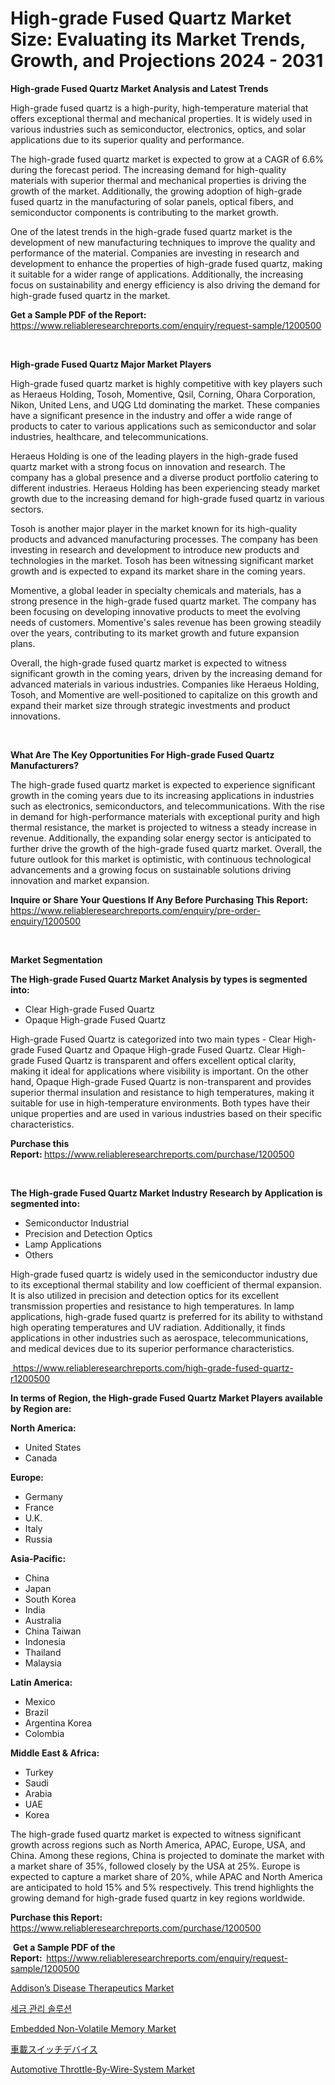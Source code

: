 <p><h1>High-grade Fused Quartz Market Size: Evaluating its Market Trends, Growth, and Projections 2024 - 2031</h1></p><p><strong>High-grade Fused Quartz Market Analysis and Latest Trends</strong></p>
<p><p>High-grade fused quartz is a high-purity, high-temperature material that offers exceptional thermal and mechanical properties. It is widely used in various industries such as semiconductor, electronics, optics, and solar applications due to its superior quality and performance.</p><p>The high-grade fused quartz market is expected to grow at a CAGR of 6.6% during the forecast period. The increasing demand for high-quality materials with superior thermal and mechanical properties is driving the growth of the market. Additionally, the growing adoption of high-grade fused quartz in the manufacturing of solar panels, optical fibers, and semiconductor components is contributing to the market growth.</p><p>One of the latest trends in the high-grade fused quartz market is the development of new manufacturing techniques to improve the quality and performance of the material. Companies are investing in research and development to enhance the properties of high-grade fused quartz, making it suitable for a wider range of applications. Additionally, the increasing focus on sustainability and energy efficiency is also driving the demand for high-grade fused quartz in the market.</p></p>
<p><strong>Get a Sample PDF of the Report:&nbsp;</strong> <a href="https://www.reliableresearchreports.com/enquiry/request-sample/1200500">https://www.reliableresearchreports.com/enquiry/request-sample/1200500</a></p>
<p>&nbsp;</p>
<p><strong>High-grade Fused Quartz Major Market Players</strong></p>
<p><p>High-grade fused quartz market is highly competitive with key players such as Heraeus Holding, Tosoh, Momentive, Qsil, Corning, Ohara Corporation, Nikon, United Lens, and UQG Ltd dominating the market. These companies have a significant presence in the industry and offer a wide range of products to cater to various applications such as semiconductor and solar industries, healthcare, and telecommunications.</p><p>Heraeus Holding is one of the leading players in the high-grade fused quartz market with a strong focus on innovation and research. The company has a global presence and a diverse product portfolio catering to different industries. Heraeus Holding has been experiencing steady market growth due to the increasing demand for high-grade fused quartz in various sectors.</p><p>Tosoh is another major player in the market known for its high-quality products and advanced manufacturing processes. The company has been investing in research and development to introduce new products and technologies in the market. Tosoh has been witnessing significant market growth and is expected to expand its market share in the coming years.</p><p>Momentive, a global leader in specialty chemicals and materials, has a strong presence in the high-grade fused quartz market. The company has been focusing on developing innovative products to meet the evolving needs of customers. Momentive's sales revenue has been growing steadily over the years, contributing to its market growth and future expansion plans.</p><p>Overall, the high-grade fused quartz market is expected to witness significant growth in the coming years, driven by the increasing demand for advanced materials in various industries. Companies like Heraeus Holding, Tosoh, and Momentive are well-positioned to capitalize on this growth and expand their market size through strategic investments and product innovations.</p></p>
<p>&nbsp;</p>
<p><strong>What Are The Key Opportunities For High-grade Fused Quartz Manufacturers?</strong></p>
<p><p>The high-grade fused quartz market is expected to experience significant growth in the coming years due to its increasing applications in industries such as electronics, semiconductors, and telecommunications. With the rise in demand for high-performance materials with exceptional purity and high thermal resistance, the market is projected to witness a steady increase in revenue. Additionally, the expanding solar energy sector is anticipated to further drive the growth of the high-grade fused quartz market. Overall, the future outlook for this market is optimistic, with continuous technological advancements and a growing focus on sustainable solutions driving innovation and market expansion.</p></p>
<p><strong>Inquire or Share Your Questions If Any Before Purchasing This Report:</strong> <a href="https://www.reliableresearchreports.com/enquiry/pre-order-enquiry/1200500">https://www.reliableresearchreports.com/enquiry/pre-order-enquiry/1200500</a></p>
<p>&nbsp;</p>
<p><strong>Market Segmentation</strong></p>
<p><strong>The High-grade Fused Quartz Market Analysis by types is segmented into:</strong></p>
<p><ul><li>Clear High-grade Fused Quartz</li><li>Opaque High-grade Fused Quartz</li></ul></p>
<p><p>High-grade Fused Quartz is categorized into two main types - Clear High-grade Fused Quartz and Opaque High-grade Fused Quartz. Clear High-grade Fused Quartz is transparent and offers excellent optical clarity, making it ideal for applications where visibility is important. On the other hand, Opaque High-grade Fused Quartz is non-transparent and provides superior thermal insulation and resistance to high temperatures, making it suitable for use in high-temperature environments. Both types have their unique properties and are used in various industries based on their specific characteristics.</p></p>
<p><strong>Purchase this Report:&nbsp;</strong><a href="https://www.reliableresearchreports.com/purchase/1200500">https://www.reliableresearchreports.com/purchase/1200500</a></p>
<p>&nbsp;</p>
<p><strong>The High-grade Fused Quartz Market Industry Research by Application is segmented into:</strong></p>
<p><ul><li>Semiconductor Industrial</li><li>Precision and Detection Optics</li><li>Lamp Applications</li><li>Others</li></ul></p>
<p><p>High-grade fused quartz is widely used in the semiconductor industry due to its exceptional thermal stability and low coefficient of thermal expansion. It is also utilized in precision and detection optics for its excellent transmission properties and resistance to high temperatures. In lamp applications, high-grade fused quartz is preferred for its ability to withstand high operating temperatures and UV radiation. Additionally, it finds applications in other industries such as aerospace, telecommunications, and medical devices due to its superior performance characteristics.</p></p>
<p><a href="https://www.reliableresearchreports.com/high-grade-fused-quartz-r1200500">&nbsp;https://www.reliableresearchreports.com/high-grade-fused-quartz-r1200500</a></p>
<p><strong>In terms of Region, the High-grade Fused Quartz Market Players available by Region are:</strong></p>
<p>
    <p> <strong> North America: </strong>
        <ul>
            <li>United States</li>
            <li>Canada</li>
        </ul>
        </p> 
    <p> <strong> Europe: </strong>
        <ul>
            <li>Germany</li>
            <li>France</li>
            <li>U.K.</li>
            <li>Italy</li>
            <li>Russia</li>
        </ul>
        </p> 
    <p> <strong> Asia-Pacific: </strong>
        <ul>
            <li>China</li>
            <li>Japan</li>
            <li>South Korea</li>
            <li>India</li>
            <li>Australia</li>
            <li>China Taiwan</li>
            <li>Indonesia</li>
            <li>Thailand</li>
            <li>Malaysia</li>
        </ul>
        </p> 
    <p> <strong> Latin America: </strong>
        <ul>
            <li>Mexico</li>
            <li>Brazil</li>
            <li>Argentina Korea</li>
            <li>Colombia</li>
        </ul>
        </p> 
    <p> <strong> Middle East & Africa: </strong>
        <ul>
            <li>Turkey</li>
            <li>Saudi</li>
            <li>Arabia</li>
            <li>UAE</li>
            <li>Korea</li>
        </ul>
    </p>
    </p>
<p><p>The high-grade fused quartz market is expected to witness significant growth across regions such as North America, APAC, Europe, USA, and China. Among these regions, China is projected to dominate the market with a market share of 35%, followed closely by the USA at 25%. Europe is expected to capture a market share of 20%, while APAC and North America are anticipated to hold 15% and 5% respectively. This trend highlights the growing demand for high-grade fused quartz in key regions worldwide.</p></p>
<p><strong>Purchase this Report: </strong><a href="https://www.reliableresearchreports.com/purchase/1200500">https://www.reliableresearchreports.com/purchase/1200500</a></p>
<p>&nbsp;<strong>Get a Sample PDF of the Report:&nbsp;&nbsp;</strong><a href="https://www.reliableresearchreports.com/enquiry/request-sample/1200500">https://www.reliableresearchreports.com/enquiry/request-sample/1200500</a></p>
<p><strong></strong></p>
<p><p><a href="https://www.linkedin.com/pulse/addisonrsquos-disease-therapeutics-market-insights-4tnfc">Addison’s Disease Therapeutics Market</a></p><p><a href="https://github.com/EthaWolf/Market-Research-Report-List-1/blob/main/366926882025.md">세금 관리 솔루션</a></p><p><a href="https://github.com/sonuprakash1/Market-Research-Report-List-2/blob/main/embedded-non-volatile-memory-market.md">Embedded Non-Volatile Memory Market</a></p><p><a href="https://github.com/ReyesKohler20231/Market-Research-Report-List-1/blob/main/335646489394.md">車載スイッチデバイス</a></p><p><a href="https://www.linkedin.com/pulse/automotive-throttle-by-wire-system-market-share-evolution-a0ddc">Automotive Throttle-By-Wire-System Market</a></p></p>